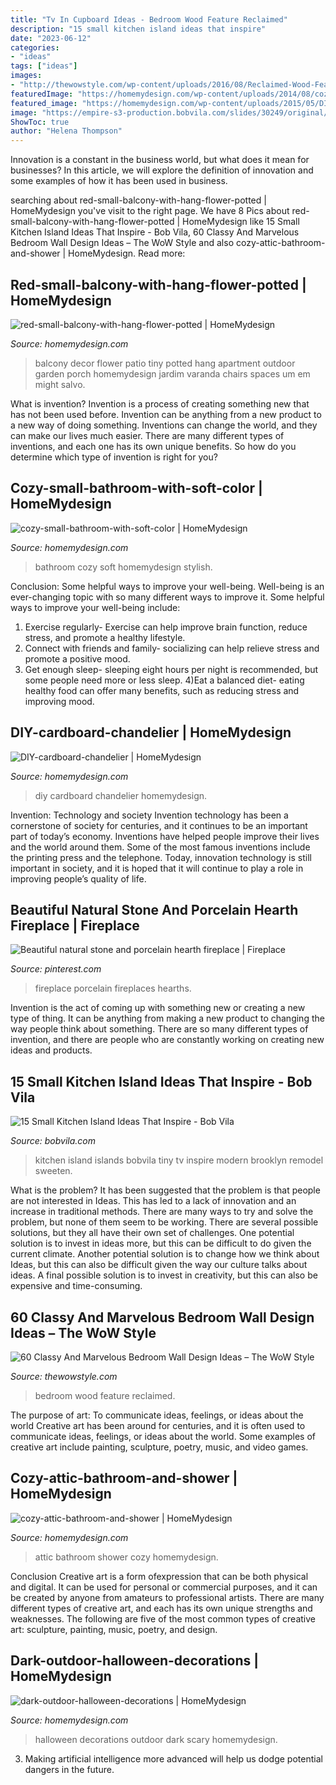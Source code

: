 ```yaml
---
title: "Tv In Cupboard Ideas - Bedroom Wood Feature Reclaimed"
description: "15 small kitchen island ideas that inspire"
date: "2023-06-12"
categories:
- "ideas"
tags: ["ideas"]
images:
- "http://thewowstyle.com/wp-content/uploads/2016/08/Reclaimed-Wood-Feature-Wall-Bedroom-1.jpg"
featuredImage: "https://homemydesign.com/wp-content/uploads/2014/08/cozy-attic-bathroom-and-shower.jpg"
featured_image: "https://homemydesign.com/wp-content/uploads/2015/05/DIY-cardboard-chandelier.jpg"
image: "https://empire-s3-production.bobvila.com/slides/30249/original/SWEETEN_Rosalind_Kitchen.jpg?1549671283"
ShowToc: true
author: "Helena Thompson"
---
```



Innovation is a constant in the business world, but what does it mean for businesses? In this article, we will explore the definition of innovation and some examples of how it has been used in business.

	

		
searching about red-small-balcony-with-hang-flower-potted | HomeMydesign you've visit to the right page. We have 8 Pics about red-small-balcony-with-hang-flower-potted | HomeMydesign like 15 Small Kitchen Island Ideas That Inspire - Bob Vila, 60 Classy And Marvelous Bedroom Wall Design Ideas – The WoW Style and also cozy-attic-bathroom-and-shower | HomeMydesign. Read more:
		
    
## Red-small-balcony-with-hang-flower-potted | HomeMydesign

<img loading=lazy src="https://homemydesign.com/wp-content/uploads/2018/03/red-small-balcony-with-hang-flower-potted.jpg" onerror="this.onerror=null;this.src='https://tse3.mm.bing.net/th?id=OIP.0cO69sY33aJPvhY2om-fewHaJ6&amp;pid=15.1';" alt="red-small-balcony-with-hang-flower-potted | HomeMydesign">

_Source: homemydesign.com_

>balcony decor flower patio tiny potted hang apartment outdoor garden porch homemydesign jardim varanda chairs spaces um em might salvo. 

	

What is invention?
Invention is a process of creating something new that has not been used before. Invention can be anything from a new product to a new way of doing something. Inventions can change the world, and they can make our lives much easier. There are many different types of inventions, and each one has its own unique benefits. So how do you determine which type of invention is right for you?

    
## Cozy-small-bathroom-with-soft-color | HomeMydesign

<img loading=lazy src="https://homemydesign.com/wp-content/uploads/2015/11/cozy-small-bathroom-with-soft-color.jpg" onerror="this.onerror=null;this.src='https://tse1.mm.bing.net/th?id=OIP.nSm7Pois9pe7DMyrcgBQiwHaLG&amp;pid=15.1';" alt="cozy-small-bathroom-with-soft-color | HomeMydesign">

_Source: homemydesign.com_

>bathroom cozy soft homemydesign stylish. 

	

Conclusion: Some helpful ways to improve your well-being.
Well-being is an ever-changing topic with so many different ways to improve it. Some helpful ways to improve your well-being include: 
1) Exercise regularly- Exercise can help improve brain function, reduce stress, and promote a healthy lifestyle. 
2) Connect with friends and family- socializing can help relieve stress and promote a positive mood. 
3) Get enough sleep- sleeping eight hours per night is recommended, but some people need more or less sleep. 
4)Eat a balanced diet- eating healthy food can offer many benefits, such as reducing stress and improving mood.

    
## DIY-cardboard-chandelier | HomeMydesign

<img loading=lazy src="https://homemydesign.com/wp-content/uploads/2015/05/DIY-cardboard-chandelier.jpg" onerror="this.onerror=null;this.src='https://tse1.mm.bing.net/th?id=OIP.5WZYYEMQN3Kw8O7ilH4d2AHaQJ&amp;pid=15.1';" alt="DIY-cardboard-chandelier | HomeMydesign">

_Source: homemydesign.com_

>diy cardboard chandelier homemydesign. 

	

Invention: Technology and society
Invention technology has been a cornerstone of society for centuries, and it continues to be an important part of today’s economy. Inventions have helped people improve their lives and the world around them. Some of the most famous inventions include the printing press and the telephone. Today, innovation technology is still important in society, and it is hoped that it will continue to play a role in improving people’s quality of life.

    
## Beautiful Natural Stone And Porcelain Hearth Fireplace | Fireplace

<img loading=lazy src="https://i.pinimg.com/736x/ea/79/cf/ea79cf9c046233f1c9be802e43389ddc.jpg" onerror="this.onerror=null;this.src='https://tse4.mm.bing.net/th?id=OIP.jSef6wXTOLoxqzJj01EWrAHaJ3&amp;pid=15.1';" alt="Beautiful natural stone and porcelain hearth fireplace | Fireplace">

_Source: pinterest.com_

>fireplace porcelain fireplaces hearths. 

	

Invention is the act of coming up with something new or creating a new type of thing. It can be anything from making a new product to changing the way people think about something. There are so many different types of invention, and there are people who are constantly working on creating new ideas and products.

    
## 15 Small Kitchen Island Ideas That Inspire - Bob Vila

<img loading=lazy src="https://empire-s3-production.bobvila.com/slides/30249/original/SWEETEN_Rosalind_Kitchen.jpg?1549671283" onerror="this.onerror=null;this.src='https://tse3.mm.bing.net/th?id=OIP.MzS7h9SiW9b--SRzr3jNpAHaJ4&amp;pid=15.1';" alt="15 Small Kitchen Island Ideas That Inspire - Bob Vila">

_Source: bobvila.com_

>kitchen island islands bobvila tiny tv inspire modern brooklyn remodel sweeten. 

	

What is the problem?
It has been suggested that the problem is that people are not interested in Ideas. This has led to a lack of innovation and an increase in traditional methods. There are many ways to try and solve the problem, but none of them seem to be working. There are several possible solutions, but they all have their own set of challenges. One potential solution is to invest in ideas more, but this can be difficult to do given the current climate. Another potential solution is to change how we think about Ideas, but this can also be difficult given the way our culture talks about ideas. A final possible solution is to invest in creativity, but this can also be expensive and time-consuming.

    
## 60 Classy And Marvelous Bedroom Wall Design Ideas – The WoW Style

<img loading=lazy src="http://thewowstyle.com/wp-content/uploads/2016/08/Reclaimed-Wood-Feature-Wall-Bedroom-1.jpg" onerror="this.onerror=null;this.src='https://tse3.mm.bing.net/th?id=OIP.5EAWIYrYAk93RqvSd-gKvwHaLH&amp;pid=15.1';" alt="60 Classy And Marvelous Bedroom Wall Design Ideas – The WoW Style">

_Source: thewowstyle.com_

>bedroom wood feature reclaimed. 

	

The purpose of art: To communicate ideas, feelings, or ideas about the world
Creative art has been around for centuries, and it is often used to communicate ideas, feelings, or ideas about the world. Some examples of creative art include painting, sculpture, poetry, music, and video games.

    
## Cozy-attic-bathroom-and-shower | HomeMydesign

<img loading=lazy src="https://homemydesign.com/wp-content/uploads/2014/08/cozy-attic-bathroom-and-shower.jpg" onerror="this.onerror=null;this.src='https://tse2.mm.bing.net/th?id=OIP._huPrkWQjblyWGIpOBxf4AHaLK&amp;pid=15.1';" alt="cozy-attic-bathroom-and-shower | HomeMydesign">

_Source: homemydesign.com_

>attic bathroom shower cozy homemydesign. 

	

Conclusion
Creative art is a form ofexpression that can be both physical and digital. It can be used for personal or commercial purposes, and it can be created by anyone from amateurs to professional artists. There are many different types of creative art, and each has its own unique strengths and weaknesses. The following are five of the most common types of creative art: sculpture, painting, music, poetry, and design.

    
## Dark-outdoor-halloween-decorations | HomeMydesign

<img loading=lazy src="https://homemydesign.com/wp-content/uploads/2014/09/dark-outdoor-halloween-decorations.jpg" onerror="this.onerror=null;this.src='https://tse4.mm.bing.net/th?id=OIP.Mx1qikBiRJuHc7kXdMb1vgHaLT&amp;pid=15.1';" alt="dark-outdoor-halloween-decorations | HomeMydesign">

_Source: homemydesign.com_

>halloween decorations outdoor dark scary homemydesign. 

	

3. Making artificial intelligence more advanced will help us dodge potential dangers in the future.

